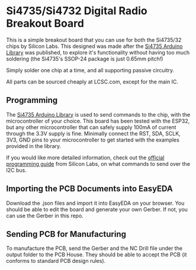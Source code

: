 # Si4735/Si4732 Digital Radio Breakout Board

This is a simple breakout board that you can use for both the Si4735/32 chips by Silicon Labs. This designed was made after the [Si4735 Arduino Library](https://github.com/pu2clr/SI4735) was published, to explore it's functionality without having too much soldering (the Si4735's SSOP-24 package is just 0.65mm pitch!)

Simply solder one chip at a time, and all supporting passive circuitry.

All parts can be sourced cheaply at LCSC.com, except for the main IC.

## Programming

The [Si4735 Arduino Library](https://github.com/pu2clr/SI4735) is used to send commands to the chip, with the microcontroller of your choice. This board has been tested with the ESP32, but any other microcontroller that can safely supply 100mA of current through the 3.3V supply is fine. Minimally connect the RST, SDA, SCLK, 3V3, GND pins to your microcontroller to get started with the examples provided in the library.

If you would like more detailed information, check out the [official programming guide](https://www.silabs.com/documents/public/application-notes/AN332.pdf) from Silicon Labs, on what commands to send over the I2C bus.

## Importing the PCB Documents into EasyEDA

Download the .json files and import it into EasyEDA on your browser. You should be able to edit the board and generate your own Gerber. If not, you can use the Gerber in this repo.

## Sending PCB for Manufacturing

To manufacture the PCB, send the Gerber and the NC Drill file under the output folder to the PCB House. They should be able to accept the PCB (it conforms to standard PCB design rules).
